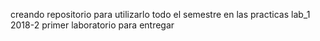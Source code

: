 creando repositorio para utilizarlo todo el semestre en las practicas
lab_1 2018-2 primer laboratorio para entregar 

